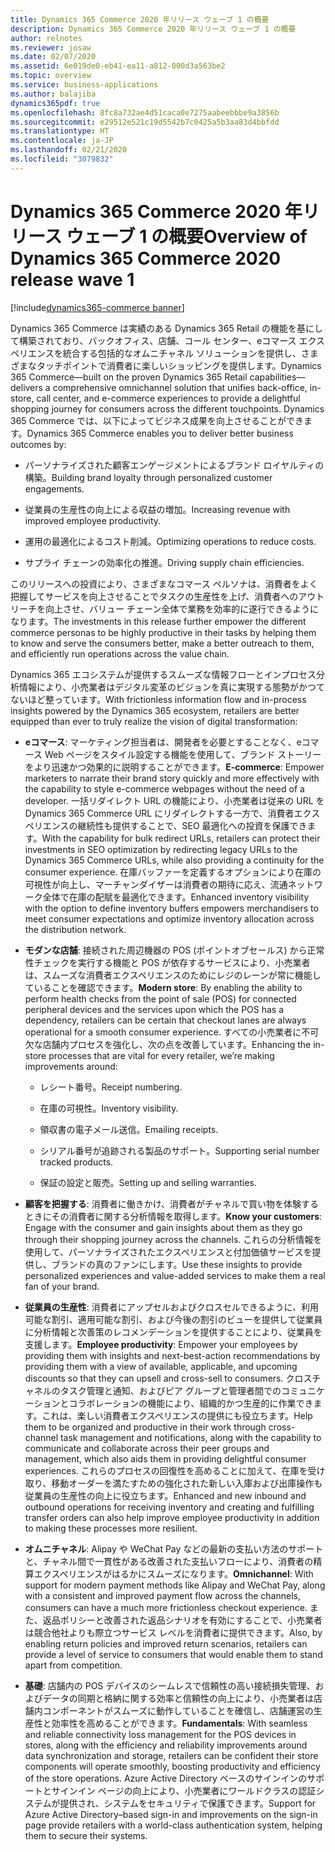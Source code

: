```yaml
---
title: Dynamics 365 Commerce 2020 年リリース ウェーブ 1 の概要
description: Dynamics 365 Commerce 2020 年リリース ウェーブ 1 の概要
author: relnotes
ms.reviewer: josaw
ms.date: 02/07/2020
ms.assetid: 6e019de0-eb41-ea11-a812-000d3a563be2
ms.topic: overview
ms.service: business-applications
ms.author: balajiba
dynamics365pdf: true
ms.openlocfilehash: 8fc8a732ae4d51caca0e7275aabeebbbe9a3856b
ms.sourcegitcommit: e29512e521c19d5542b7c0425a5b3aa83d4bbfdd
ms.translationtype: HT
ms.contentlocale: ja-JP
ms.lasthandoff: 02/21/2020
ms.locfileid: "3079832"
---
```

# <a name="overview-of-dynamics-365-commerce-2020-release-wave-1"></a><span data-ttu-id="e72ae-103">Dynamics 365 Commerce 2020 年リリース ウェーブ 1 の概要</span><span class="sxs-lookup"><span data-stu-id="e72ae-103">Overview of Dynamics 365 Commerce 2020 release wave 1</span></span>
[!include[dynamics365-commerce banner](../includes/dynamics365-commerce.md)]

<!--overview start-->
<span data-ttu-id="e72ae-104">Dynamics 365 Commerce は実績のある Dynamics 365 Retail の機能を基にして構築されており、バックオフィス、店舗、コール センター、eコマース エクスペリエンスを統合する包括的なオムニチャネル ソリューションを提供し、さまざまなタッチポイントで消費者に楽しいショッピングを提供します。</span><span class="sxs-lookup"><span data-stu-id="e72ae-104">Dynamics 365 Commerce—built on the proven Dynamics 365 Retail capabilities—delivers a comprehensive omnichannel solution that unifies back-office, in-store, call center, and e-commerce experiences to provide a delightful shopping journey for consumers across the different touchpoints.</span></span> <span data-ttu-id="e72ae-105">Dynamics 365 Commerce では、以下によってビジネス成果を向上させることができます。</span><span class="sxs-lookup"><span data-stu-id="e72ae-105">Dynamics 365 Commerce enables you to deliver better business outcomes by:</span></span>

- <span data-ttu-id="e72ae-106">パーソナライズされた顧客エンゲージメントによるブランド ロイヤルティの構築。</span><span class="sxs-lookup"><span data-stu-id="e72ae-106">Building brand loyalty through personalized customer engagements.</span></span>

- <span data-ttu-id="e72ae-107">従業員の生産性の向上による収益の増加。</span><span class="sxs-lookup"><span data-stu-id="e72ae-107">Increasing revenue with improved employee productivity.</span></span>

- <span data-ttu-id="e72ae-108">運用の最適化によるコスト削減。</span><span class="sxs-lookup"><span data-stu-id="e72ae-108">Optimizing operations to reduce costs.</span></span>

- <span data-ttu-id="e72ae-109">サプライ チェーンの効率化の推進。</span><span class="sxs-lookup"><span data-stu-id="e72ae-109">Driving supply chain efficiencies.</span></span>

<span data-ttu-id="e72ae-110">このリリースへの投資により、さまざまなコマース ペルソナは、消費者をよく把握してサービスを向上させることでタスクの生産性を上げ、消費者へのアウトリーチを向上させ、バリュー チェーン全体で業務を効率的に遂行できるようになります。</span><span class="sxs-lookup"><span data-stu-id="e72ae-110">The investments in this release further empower the different commerce personas to be highly productive in their tasks by helping them to know and serve the consumers better, make a better outreach to them, and efficiently run operations across the value chain.</span></span>

<span data-ttu-id="e72ae-111">Dynamics 365 エコシステムが提供するスムーズな情報フローとインプロセス分析情報により、小売業者はデジタル変革のビジョンを真に実現する態勢がかつてないほど整っています。</span><span class="sxs-lookup"><span data-stu-id="e72ae-111">With frictionless information flow and in-process insights powered by the Dynamics 365 ecosystem, retailers are better equipped than ever to truly realize the vision of digital transformation:</span></span>

- <span data-ttu-id="e72ae-112">**eコマース**: マーケティング担当者は、開発者を必要とすることなく、eコマース Web ページをスタイル設定する機能を使用して、ブランド ストーリーをより迅速かつ効果的に説明することができます。</span><span class="sxs-lookup"><span data-stu-id="e72ae-112">**E-commerce**: Empower marketers to narrate their brand story quickly and more effectively with the capability to style e-commerce webpages without the need of a developer.</span></span> <span data-ttu-id="e72ae-113">一括リダイレクト URL の機能により、小売業者は従来の URL を Dynamics 365 Commerce URL にリダイレクトする一方で、消費者エクスペリエンスの継続性も提供することで、SEO 最適化への投資を保護できます。</span><span class="sxs-lookup"><span data-stu-id="e72ae-113">With the capability for bulk redirect URLs, retailers can protect their investments in SEO optimization by redirecting legacy URLs to the Dynamics 365 Commerce URLs, while also providing a continuity for the consumer experience.</span></span> <span data-ttu-id="e72ae-114">在庫バッファーを定義するオプションにより在庫の可視性が向上し、マーチャンダイザーは消費者の期待に応え、流通ネットワーク全体で在庫の配賦を最適化できます。</span><span class="sxs-lookup"><span data-stu-id="e72ae-114">Enhanced inventory visibility with the option to define inventory buffers empowers merchandisers to meet consumer expectations and optimize inventory allocation across the distribution network.</span></span>

- <span data-ttu-id="e72ae-115">**モダンな店舗**: 接続された周辺機器の POS (ポイントオブセールス) から正常性チェックを実行する機能と POS が依存するサービスにより、小売業者は、スムーズな消費者エクスペリエンスのためにレジのレーンが常に機能していることを確認できます。</span><span class="sxs-lookup"><span data-stu-id="e72ae-115">**Modern store**: By enabling the ability to perform health checks from the point of sale (POS) for connected peripheral devices and the services upon which the POS has a dependency, retailers can be certain that checkout lanes are always operational for a smooth consumer experience.</span></span> <span data-ttu-id="e72ae-116">すべての小売業者に不可欠な店舗内プロセスを強化し、次の点を改善しています。</span><span class="sxs-lookup"><span data-stu-id="e72ae-116">Enhancing the in-store processes that are vital for every retailer, we’re making improvements around:</span></span>

  - <span data-ttu-id="e72ae-117">レシート番号。</span><span class="sxs-lookup"><span data-stu-id="e72ae-117">Receipt numbering.</span></span>

  - <span data-ttu-id="e72ae-118">在庫の可視性。</span><span class="sxs-lookup"><span data-stu-id="e72ae-118">Inventory visibility.</span></span>

  - <span data-ttu-id="e72ae-119">領収書の電子メール送信。</span><span class="sxs-lookup"><span data-stu-id="e72ae-119">Emailing receipts.</span></span>

  - <span data-ttu-id="e72ae-120">シリアル番号が追跡される製品のサポート。</span><span class="sxs-lookup"><span data-stu-id="e72ae-120">Supporting serial number tracked products.</span></span>

  - <span data-ttu-id="e72ae-121">保証の設定と販売。</span><span class="sxs-lookup"><span data-stu-id="e72ae-121">Setting up and selling warranties.</span></span>

- <span data-ttu-id="e72ae-122">**顧客を把握する**: 消費者に働きかけ、消費者がチャネルで買い物を体験するときにその消費者に関する分析情報を取得します。</span><span class="sxs-lookup"><span data-stu-id="e72ae-122">**Know your customers**: Engage with the consumer and gain insights about them as they go through their shopping journey across the channels.</span></span> <span data-ttu-id="e72ae-123">これらの分析情報を使用して、パーソナライズされたエクスペリエンスと付加価値サービスを提供し、ブランドの真のファンにします。</span><span class="sxs-lookup"><span data-stu-id="e72ae-123">Use these insights to provide personalized experiences and value-added services to make them a real fan of your brand.</span></span>

- <span data-ttu-id="e72ae-124">**従業員の生産性**: 消費者にアップセルおよびクロスセルできるように、利用可能な割引、適用可能な割引、および今後の割引のビューを提供して従業員に分析情報と次善策のレコメンデーションを提供することにより、従業員を支援します。</span><span class="sxs-lookup"><span data-stu-id="e72ae-124">**Employee productivity**: Empower your employees by providing them with insights and next-best-action recommendations by providing them with a view of available, applicable, and upcoming discounts so that they can upsell and cross-sell to consumers.</span></span> <span data-ttu-id="e72ae-125">クロスチャネルのタスク管理と通知、およびピア グループと管理者間でのコミュニケーションとコラボレーションの機能により、組織的かつ生産的に作業できます。これは、楽しい消費者エクスペリエンスの提供にも役立ちます。</span><span class="sxs-lookup"><span data-stu-id="e72ae-125">Help them to be organized and productive in their work through cross-channel task management and notifications, along with the capability to communicate and collaborate across their peer groups and management, which also aids them in providing delightful consumer experiences.</span></span> <span data-ttu-id="e72ae-126">これらのプロセスの回復性を高めることに加えて、在庫を受け取り、移動オーダーを満たすための強化された新しい入庫および出庫操作も従業員の生産性の向上に役立ちます。</span><span class="sxs-lookup"><span data-stu-id="e72ae-126">Enhanced and new inbound and outbound operations for receiving inventory and creating and fulfilling transfer orders can also help improve employee productivity in addition to making these processes more resilient.</span></span>

- <span data-ttu-id="e72ae-127">**オムニチャネル**: Alipay や WeChat Pay などの最新の支払い方法のサポートと、チャネル間で一貫性がある改善された支払いフローにより、消費者の精算エクスペリエンスがはるかにスムーズになります。</span><span class="sxs-lookup"><span data-stu-id="e72ae-127">**Omnichannel**: With support for modern payment methods like Alipay and WeChat Pay, along with a consistent and improved payment flow across the channels, consumers can have a much more frictionless checkout experience.</span></span> <span data-ttu-id="e72ae-128">また、返品ポリシーと改善された返品シナリオを有効にすることで、小売業者は競合他社よりも際立つサービス レベルを消費者に提供できます。</span><span class="sxs-lookup"><span data-stu-id="e72ae-128">Also, by enabling return policies and improved return scenarios, retailers can provide a level of service to consumers that would enable them to stand apart from competition.</span></span>

- <span data-ttu-id="e72ae-129">**基礎**: 店舗内の POS デバイスのシームレスで信頼性の高い接続損失管理、およびデータの同期と格納に関する効率と信頼性の向上により、小売業者は店舗内コンポーネントがスムーズに動作していることを確信し、店舗運営の生産性と効率性を高めることができます。</span><span class="sxs-lookup"><span data-stu-id="e72ae-129">**Fundamentals**: With seamless and reliable connectivity loss management for the POS devices in stores, along with the efficiency and reliability improvements around data synchronization and storage, retailers can be confident their store components will operate smoothly, boosting productivity and efficiency of the store operations.</span></span> <span data-ttu-id="e72ae-130">Azure Active Directory ベースのサインインのサポートとサインイン ページの向上により、小売業者にワールドクラスの認証システムが提供され、システムをセキュリティで保護できます。</span><span class="sxs-lookup"><span data-stu-id="e72ae-130">Support for Azure Active Directory–based sign-in and improvements on the sign-in page provide retailers with a world-class authentication system, helping them to secure their systems.</span></span>
<!--overview end-->